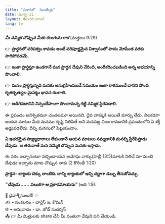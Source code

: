```yaml
---
title: "ఎడారిలో  సెలయేర్లు"
date: మార్చి 21
layout: devotional
lang: te
---
```



***మీ నమ్మిక చొప్పున మీకు కలుగును గాక*** 
(మత్తయి 9:29)

👉 **ప్రార్థనలో పరిపక్వం కావడం అంటే పరిపూర్ణమైన విశ్వాసంలో పాదం మోపేంత వరకు సాగిపోవడమే.**

👉 **ఇంకా ప్రార్థిస్తూ ఉండగానే మన ప్రార్థన దేవుని చేరింది, అంగీకరించబడింది అన్న అభయాన్ని పొందాలి.**

👉 **మనం ప్రార్ధిస్తున్నది మనకు అనుగ్రహింపబడే సమయం ఇంకా రాకముందే దానిని పొంది కృతకృత్యుల మైనట్టు భావన కలగాలి.**

👉 **అడిగినదానిని నిస్సందేహంగా పొందామన్న గట్టి నమ్మిక స్థిరపడాలి.**

ఈ ప్రపంచం అనిశ్చితమూ చంచలమూ అయినది. దైవ వాక్కుకి అయితే మార్పు లేదు. నిలకడగా ఆయన మాటల మీద మనము దృష్టి నిలిపితే అని మనపట్ల నిజం కావడానికి ప్రపంచంలోని ఏ శక్తీ అడ్డుపడలేదు. దీన్ని మనసులో పెట్టుకుందాం. 

**ఏ ఇతరమైన సాక్ష్యాధారాలు లేకుండానే ఆయన మాటలు నమ్మడానికి మనల్ని ప్రేరేపిస్తాడు దేవుడు. ఆ తరువాతే మన నమ్మిక చొప్పున మనకు ఇస్తాడు.**

ఈ వరం ఇచ్చానంటూ వచ్చిందాయన అమోఘ వాక్కు(హెబ్రీ 13:5)మాటకి నిలిచే మా మంచి దేవుడు ఇచ్చాడు మాట చొప్పున నాకు (2 కొరింథీ 1:20)

**ప్రార్థన- బ్యాంకు చెక్కు లాంటిది. దాన్ని బ్యాంకులో ఇచ్చి దర్జాగా డబ్బు తీసుకోవచ్చు.**

***"దేవుడు ...... పలుకగా ఆ ప్రకారమాయెను"*** (ఆది 1:9).

<div class="blessing">🙏 <span class="bless-text">దైవాశ్శీసులు!!!</span> ✨</div>

<div class="credit">✍️ <span class="credit-text">▪ సంకలనం - చార్లెస్ ఇ. కౌమన్</span></div>
<div class="credit">🌐 <span class="credit-text">▪ అనువాదం - డా. జోబ్ సుదర్శన్</span></div>


<div class="share">📤 👉 <span class="share-text">మీ మిత్రులకు share చేసి మీ వంతుగా దేవుని పని చేయండి.</span></div>
